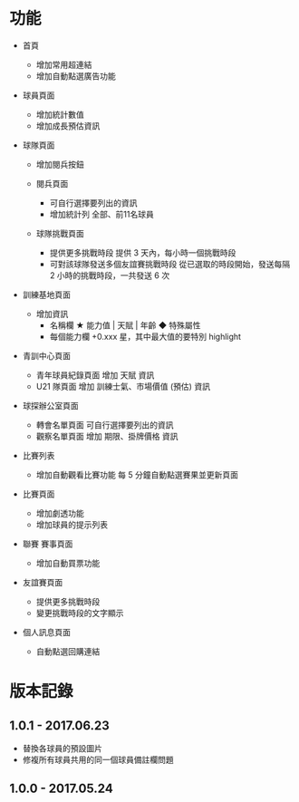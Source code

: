 # 功能

- 首頁
    + 增加常用超連結
    + 增加自動點選廣告功能

- 球員頁面
    + 增加統計數值
    + 增加成長預估資訊

- 球隊頁面
    + 增加閱兵按鈕

    + 閱兵頁面
        * 可自行選擇要列出的資訊
        * 增加統計列
          全部、前11名球員

    + 球隊挑戰頁面
        * 提供更多挑戰時段
          提供 3 天內，每小時一個挑戰時段
        * 可對該球隊發送多個友誼賽挑戰時段
          從已選取的時段開始，發送每隔 2 小時的挑戰時段，一共發送 6 次

- 訓練基地頁面
    + 增加資訊
        * 名稱欄
          ★ 能力值 | 天賦 | 年齡
          ◆ 特殊屬性
        * 每個能力欄
          +0.xxx 星，其中最大值的要特別 highlight

- 青訓中心頁面
    + 青年球員紀錄頁面
      增加 天賦 資訊
    + U21 隊頁面
      增加 訓練士氣、市場價值 (預估) 資訊

- 球探辦公室頁面
    + 轉會名單頁面
      可自行選擇要列出的資訊
    + 觀察名單頁面
      增加 期限、掛牌價格 資訊

- 比賽列表
    + 增加自動觀看比賽功能
      每 5 分鐘自動點選賽果並更新頁面

- 比賽頁面
    + 增加劇透功能
    + 增加球員的提示列表

- 聯賽 賽事頁面
    + 增加自動買票功能

- 友誼賽頁面
    + 提供更多挑戰時段
    + 變更挑戰時段的文字顯示

- 個人訊息頁面
    + 自動點選回購連結


# 版本記錄

## 1.0.1 - 2017.06.23
- 替換各球員的預設圖片
- 修複所有球員共用的同一個球員備註欄問題

## 1.0.0 - 2017.05.24
